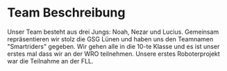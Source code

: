 Team Beschreibung
===
Unser Team besteht aus drei Jungs: Noah, Nezar und Lucius. Gemeinsam repräsentieren wir stolz die GSG Lünen und haben uns den Teamnamen "Smartriders" gegeben. Wir gehen alle in die 10-te Klasse und es ist unser erstes mal dass wir an der WRO teilnehmen. Unsere erstes Roboterprojekt war die Teilnahme an der FLL. 
